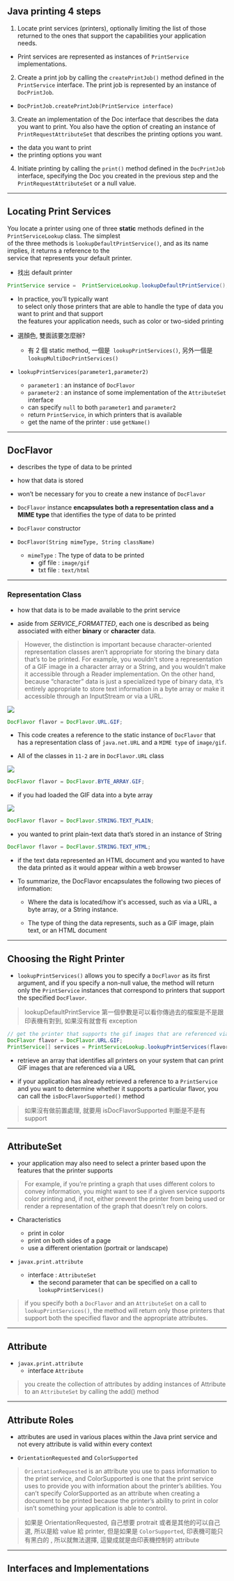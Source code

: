 ﻿## Java printing 4 steps

1. Locate print services (printers), optionally limiting the list of those returned to the ones that support the capabilities your application needs. 
- Print services are  represented as instances of `PrintService` implementations.  

2. Create a print job by calling the `createPrintJob()` method defined in the `PrintService` interface. The print job is represented by an instance of  `DocPrintJob`.  

- `DocPrintJob.createPrintJob(PrintService interface)`

3. Create an implementation of the Doc interface that describes the data you want to print. You also have the option of creating an instance of  `PrintRequestAttributeSet` that describes the printing options you want.  

- the data you want to print
-  the printing options you want

4. Initiate printing by calling the `print()` method defined in the `DocPrintJob` interface, specifying the Doc you created in the previous step and the  `PrintRequestAttributeSet` or a null value.


---

## Locating Print Services

You locate a printer using one of three **static** methods defined in the `PrintServiceLookup` class. The simplest  
of the three methods is `lookupDefaultPrintService()`, and as its name implies, it returns a reference to the  
service that represents your default printer.

- 找出 default printer
```java
PrintService service =  PrintServiceLookup.lookupDefaultPrintService();
```


- In practice, you’ll typically want  
to select only those printers that are able to handle the type of data you want to print and that support  
the features your application needs, such as color or two-sided printing

- 選顏色, 雙面該要怎麼辦?
	- 有 2 個 static method, 一個是` lookupPrintServices()`, 另外一個是 `lookupMultiDocPrintServices()`

- `lookupPrintServices(parameter1,parameter2)`
	- `parameter1` : an instance of `DocFlavor` 
	- `parameter2` : an instance of some implementation of the `AttributeSet` interface
	- can specify `null` to both `parameter1` and `parameter2`
	- return `PrintService`, in which printers that is available
	- get the name of the printer : use `getName()`


---

## DocFlavor

- describes the type of data to be printed

- how that data is stored

-  won’t be necessary for you to create a new instance of `DocFlavor`

- `DocFlavor` instance **encapsulates both a representation class and a MIME type** 
that identifies the type of data to be printed


- `DocFlavor` constructor

- `DocFlavor(String mimeType, String className)`

	- `mimeType` : The type of data to be printed
		- gif file : `image/gif`
		- txt file : `text/html`

---

### Representation Class

- how that data is to be made available to the print service

- aside from *SERVICE_FORMATTED*, each one is described as being associated with 
either **binary** or **character** data.

> However, the distinction is important
because character-oriented representation classes aren’t appropriate for storing the binary data that’s
to be printed. For example, you wouldn’t store a representation of a GIF image in a character array or a
String, and you wouldn’t make it accessible through a Reader implementation. On the other hand, because
“character” data is just a specialized type of binary data, it’s entirely appropriate to store text information in a
byte array or make it accessible through an InputStream or via a URL.

![](images/11-1.png)

```java
DocFlavor flavor = DocFlavor.URL.GIF;
```

- This code creates a reference to the static instance of `DocFlavor` that has a representation class of
`java.net.URL` and a `MIME type` of `image/gif`.

- All of the classes in `11-2` are in `DocFlavor.URL` class

![](images/11-2.png)

```java
DocFlavor flavor = DocFlavor.BYTE_ARRAY.GIF;
```

- if you had loaded the GIF data into a byte array

![](images/11-3.png)

```java
DocFlavor flavor = DocFlavor.STRING.TEXT_PLAIN;
```

- you wanted to print plain-text data that’s stored in an instance of String


```java
DocFlavor flavor = DocFlavor.STRING.TEXT_HTML;
```

- if the text data represented an HTML document and you wanted to have the data printed as it
would appear within a web browser


- To summarize, the DocFlavor encapsulates the following two pieces of information:

	- Where the data is located/how it's accessed, such as via a URL, a byte array, or a
String instance.

	- The type of thing the data represents, such as a GIF image, plain text, or an HTML
document


---

## Choosing the Right Printer

- `lookupPrintServices()` allows you to
specify a `DocFlavor` as its first argument, and if you specify a non-null value, the method will return only the
`PrintService` instances that correspond to printers that support the specified `DocFlavor`.

> lookupDefaultPrintService 第一個參數是可以看你傳過去的檔案是不是跟印表機有對到,
如果沒有就會有 exception

```java
// get the printer that supports the gif images that are referenced via URL
DocFlavor flavor = DocFlavor.URL.GIF;
PrintService[] services = PrintServiceLookup.lookupPrintServices(flavor, null);
```

- retrieve an array that identifies all printers on your system that can print GIF images that
are referenced via a URL


- if your application has already retrieved a reference to a `PrintService` and you want to
determine whether it supports a particular flavor, you can call the `isDocFlavorSupported()` method

> 如果沒有做前置處理, 就要用 isDocFlavorSupported 判斷是不是有 support

---

## AttributeSet

- your application may also need to select a printer based
upon the features that the printer supports

> For example, if you’re printing a graph that uses different colors to
convey information, you might want to see if a given service supports color printing and, if not, either prevent
the printer from being used or render a representation of the graph that doesn’t rely on colors.

- Characteristics
	- print in color
	- print on both sides of a page
	- use a different orientation (portrait or landscape) 

- `javax.print.attribute`
	- interface : `AttributeSet`
		-  the second parameter that can be specified on a call to `lookupPrintServices()`

> if you specify both a `DocFlavor` and an `AttributeSet` on a call to `lookupPrintServices()`, 
the method will return only those printers that support both the specified flavor and the appropriate attributes.


---

## Attribute

- `javax.print.attribute`
	- interface `Attribute`

> you create the collection of attributes by adding instances of Attribute to an `AttributeSet` by calling the add() method


---

## Attribute Roles

- attributes are used in various places within the Java print service
and not every attribute is valid within every context

- `OrientationRequested` and `ColorSupported`

> `OrientationRequested` is an
attribute you use to pass information to the print service, and ColorSupported is one that the print service
uses to provide you with information about the printer’s abilities. You can’t specify ColorSupported as
an attribute when creating a document to be printed because the printer’s ability to print in color isn’t
something your application is able to control.

> 如果是 OrientationRequested, 自己想要 protrait 或者是其他的可以自己選, 所以是給 value
給 printer, 但是如果是 `ColorSupported`, 印表機可能只有黑白的 , 所以就無法選擇, 這變成就是由印表機控制的 attribute


---

## Interfaces and Implementations
